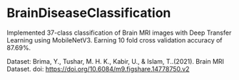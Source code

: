 # BrainDiseaseClassification
Implemented 37-class classification of Brain MRI images with Deep Transfer Learning using MobileNetV3.
Earning 10 fold cross validation accuracy of 87.69%.

Dataset: 
Brima, Y., Tushar, M. H. K., Kabir, U., & Islam, T..(2021). Brain MRI Dataset. doi: https://doi.org/10.6084/m9.figshare.14778750.v2 

